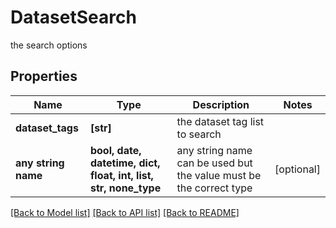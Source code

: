 # DatasetSearch

the search options

## Properties
Name | Type | Description | Notes
------------ | ------------- | ------------- | -------------
**dataset_tags** | **[str]** | the dataset tag list to search | 
**any string name** | **bool, date, datetime, dict, float, int, list, str, none_type** | any string name can be used but the value must be the correct type | [optional]

[[Back to Model list]](../README.md#documentation-for-models) [[Back to API list]](../README.md#documentation-for-api-endpoints) [[Back to README]](../README.md)


